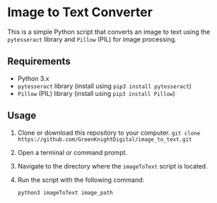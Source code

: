 # Image to Text Converter

This is a simple Python script that converts an image to text using the `pytesseract` library and `Pillow` (PIL) for image processing.

## Requirements

- Python 3.x
- `pytesseract` library (install using `pip3 install pytesseract`)
- `Pillow` (PIL) library (install using `pip3 install Pillow`)

## Usage

1. Clone or download this repository to your computer. `git clone https://github.com/GreenKnightDigital/image_to_text.git`

2. Open a terminal or command prompt.

3. Navigate to the directory where the `imageToText` script is located.

4. Run the script with the following command:

   ```shell
   python3 imageToText image_path
